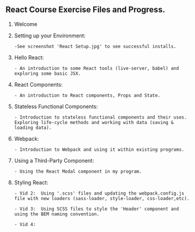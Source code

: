 React Course Exercise Files and Progress.
------------------------------------------
1.  Welcome

2.  Setting up your Environment:

        -See screenshot 'React Setup.jpg' to see successful installs.

3.  Hello React:

        - An introduction to some React tools (live-server, babel) and exploring some basic JSX.

4.  React Components:

        - An introduction to React components, Props and State.

5.  Stateless Functional Components:

        - Introduction to stateless functional components and their uses. Exploring life-cycle methods and working with data (saving & loading data).

6.  Webpack:

        - Introduction to Webpack and using it within existing programs.

7.  Using a Third-Party Component:

        - Using the React Modal component in my program.
        
8.  Styling React:

        - Vid 2:  Using '.scss' files and updating the webpack.config.js file with new loaders (sass-loader, style-loader, css-loader,etc).

        - Vid 3:  Using SCSS files to style the 'Header' component and using the BEM naming convention.

        - Vid 4:  
